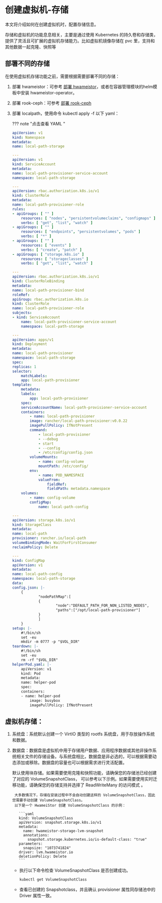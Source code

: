 # 创建虚拟机-存储

本文将介绍如何在创建虚拟机时，配置存储信息。

存储和虚拟机的功能息息相关，主要是通过使用 Kubernetes 的持久卷和存储类，提供了灵活且可扩展的虚拟机存储能力。比如虚拟机镜像存储在 pvc 里，支持和其他数据一起克隆、快照等

## 部署不同的存储

在使用虚拟机存储功能之前，需要根据需要部署不同的存储：

1. 部署 hwameistor：可参考 [部署 hwameistor](https://hwameistor.io/cn/docs/category/installation)，或者在容器管理模块的helm模板中安装 hwameistor-operator。
2. 部署 rook-ceph：可参考 [部署 rook-ceph](https://rook.io/docs/rook/latest-release/Getting-Started/quickstart/)
3. 部署 localpath，使用命令 kubectl apply -f 以下 yaml：

   ??? note "点击查看 YAML "

    ```yaml
    apiVersion: v1
    kind: Namespace
    metadata:
    name: local-path-storage
   
    ---
    apiVersion: v1
    kind: ServiceAccount
    metadata:
    name: local-path-provisioner-service-account
    namespace: local-path-storage
   
    ---
    apiVersion: rbac.authorization.k8s.io/v1
    kind: ClusterRole
    metadata:
    name: local-path-provisioner-role
    rules:
    - apiGroups: [ "" ]
        resources: [ "nodes", "persistentvolumeclaims", "configmaps" ]
        verbs: [ "get", "list", "watch" ]
    - apiGroups: [ "" ]
        resources: [ "endpoints", "persistentvolumes", "pods" ]
        verbs: [ "*" ]
    - apiGroups: [ "" ]
        resources: [ "events" ]
        verbs: [ "create", "patch" ]
    - apiGroups: [ "storage.k8s.io" ]
        resources: [ "storageclasses" ]
        verbs: [ "get", "list", "watch" ]
   
    ---
    apiVersion: rbac.authorization.k8s.io/v1
    kind: ClusterRoleBinding
    metadata:
    name: local-path-provisioner-bind
    roleRef:
    apiGroup: rbac.authorization.k8s.io
    kind: ClusterRole
    name: local-path-provisioner-role
    subjects:
    - kind: ServiceAccount
        name: local-path-provisioner-service-account
        namespace: local-path-storage
   
    ---
    apiVersion: apps/v1
    kind: Deployment
    metadata:
    name: local-path-provisioner
    namespace: local-path-storage
    spec:
    replicas: 1
    selector:
        matchLabels:
        app: local-path-provisioner
    template:
        metadata:
        labels:
            app: local-path-provisioner
        spec:
        serviceAccountName: local-path-provisioner-service-account
        containers:
            - name: local-path-provisioner
            image: rancher/local-path-provisioner:v0.0.22
            imagePullPolicy: IfNotPresent
            command:
                - local-path-provisioner
                - --debug
                - start
                - --config
                - /etc/config/config.json
            volumeMounts:
                - name: config-volume
                mountPath: /etc/config/
            env:
                - name: POD_NAMESPACE
                valueFrom:
                    fieldRef:
                    fieldPath: metadata.namespace
        volumes:
            - name: config-volume
            configMap:
                name: local-path-config
   
    ---
    apiVersion: storage.k8s.io/v1
    kind: StorageClass
    metadata:
    name: local-path
    provisioner: rancher.io/local-path
    volumeBindingMode: WaitForFirstConsumer
    reclaimPolicy: Delete
   
    ---
    kind: ConfigMap
    apiVersion: v1
    metadata:
    name: local-path-config
    namespace: local-path-storage
    data:
    config.json: |-
        {
                "nodePathMap":[
                {
                        "node":"DEFAULT_PATH_FOR_NON_LISTED_NODES",
                        "paths":["/opt/local-path-provisioner"]
                }
                ]
        }
    setup: |-
        #!/bin/sh
        set -eu
        mkdir -m 0777 -p "$VOL_DIR"
    teardown: |-
        #!/bin/sh
        set -eu
        rm -rf "$VOL_DIR"
    helperPod.yaml: |-
        apiVersion: v1
        kind: Pod
        metadata:
        name: helper-pod
        spec:
        containers:
        - name: helper-pod
            image: busybox
            imagePullPolicy: IfNotPresent
    ```

## 虚拟机存储：

1. 系统盘：系统默认创建一个 VirtIO 类型的 rootfs 系统盘，用于存放操作系统和数据。

2. 数据盘：数据盘是虚拟机中用于存储用户数据、应用程序数据或其他非操作系统相关文件的存储设备。与系统盘相比，数据盘是非必选的，可以根据需要动态添加或移除。数据盘的容量也可以根据需求进行灵活配置。
   
   默认使用块存储。如果需要使用克隆和快照功能，请确保您的存储池已经创建了对应的 VolumeSnapshotClass， 可以参考以下示例。如果需要使用实时迁移功能，请确保您的存储支持并选择了 ReadWriteMany 的访问模式 。

        大多数情况下，存储在安装过程中不会自动创建这样的 VolumeSnapshotClass，因此您需要手动创建 VolumeSnapshotClass。
        以下是一个 HwameiStor 创建 VolumeSnapshotClass 的示例：
        
          ```yaml
          kind: VolumeSnapshotClass
          apiVersion: snapshot.storage.k8s.io/v1
          metadata:
            name: hwameistor-storage-lvm-snapshot
            annotations:
              snapshot.storage.kubernetes.io/is-default-class: "true"
          parameters:
            snapsize: "1073741824"
          driver: lvm.hwameistor.io
          deletionPolicy: Delete
          ```
   
    - 执行以下命令检查 VolumeSnapshotClass 是否创建成功。
      
        ```sh
        kubectl get VolumeSnapshotClass
        ```
        
    - 查看已创建的 Snapshotclass，并且确认 provisioner 属性同存储池中的 Driver 属性一致。